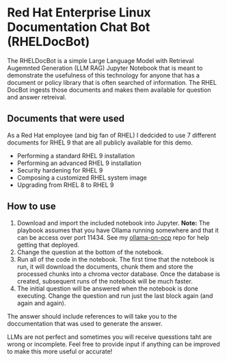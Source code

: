 # Red Hat Enterprise Linux Documentation Chat Bot (RHELDocBot)
The RHELDocBot is a simple Large Language Model with Retrieval Augemnted Generation (LLM RAG) Jupyter Notebook that is meant to demonstrate the usefulness of this technology for anyone that has a document or policy library that is often searched of information.  The RHEL DocBot ingests those documents and makes them available for question and answer retreival.

## Documents that were used
As a Red Hat employee (and big fan of RHEL) I dedcided to use 7 different documents for RHEL 9 that are all publicly available for this demo.
- Performing a standard RHEL 9 installation
- Performing an advanced RHEL 9 installation
- Security hardening for RHEL 9
- Composing a customized RHEL system image
- Upgrading from RHEL 8 to RHEL 9

## How to use
1.  Download and import the included notebook into Jupyter.
    **Note:** The playbook assumes that you have Ollama running somewhere and that it can be access over port 11434.  See my [ollama-on-ocp](https://github.com/tedbrunell/ollama-on-ocp) repo for help getting that deployed.
2.  Change the question at the bottom of the notebook.
3.  Run all of the code in the notebook.  The first time that the notebook is run, it will download the documents, chunk them and store the processed chunks into a chroma vector database.  Once the database is created, subsequent runs of the notebook will be much faster.
4.  The initial question will be answered when the notebook is done executing.  Change the question and run just the last block again (and again and again).

The answer should include references to will take you to the doccumentation that was used to generate the answer.

LLMs are not perfect and sometimes you will receive quesstions taht are wrong or incomplete.  Feel free to provide input if anything can be improved to make this more useful or accurate!
